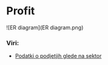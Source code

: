 # Profit
![ER diagram](ER diagram.png)


### Viri:
* [Podatki o podjetjih glede na sektor](http://www.nasdaq.com/screening/industries.aspx)
